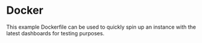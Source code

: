 # Docker

This example Dockerfile can be used to quickly spin up an instance with the latest dashboards for testing purposes.
